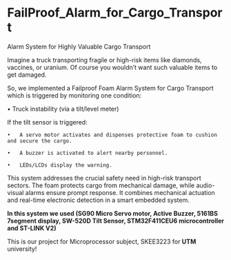 # FailProof_Alarm_for_Cargo_Transport
Alarm System for Highly Valuable Cargo Transport

Imagine a truck transporting fragile or high-risk items like diamonds, vaccines, or uranium. Of course you wouldn’t want such valuable items to get damaged. 

So, we implemented a Failproof Foam Alarm System for Cargo Transport which is triggered by monitoring one condition:

  •	Truck instability (via a tilt/level meter)

   If the tilt sensor is triggered:

    •	A servo motor activates and dispenses protective foam to cushion and secure the cargo.

    •	A buzzer is activated to alert nearby personnel.

    •	LEDs/LCDs display the warning.

This system addresses the crucial safety need in high-risk transport sectors. The foam protects cargo from mechanical damage, while audio-visual alarms ensure prompt response. It combines mechanical actuation and real-time electronic detection in a smart embedded system.

**In this system we used (SG90 Micro Servo motor, Active Buzzer, 5161BS 7segment display, SW-520D Tilt Sensor, STM32F411CEU6 microcontroller and ST-LINK V2)**

This is our project for Microprocessor subject, SKEE3223 for **UTM** university!
